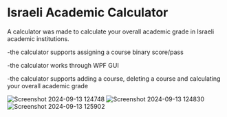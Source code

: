 # Israeli Academic Calculator
A calculator was made to calculate your overall academic grade in Israeli academic institutions.

-the calculator supports assigning a course binary score/pass

-the calculator works through WPF GUI

-the calculator supports adding a course, deleting a course and calculating your overall academic grade 


![Screenshot 2024-09-13 124748](https://github.com/user-attachments/assets/27a95743-15af-4350-b5b6-cb54a05cc7bd)
![Screenshot 2024-09-13 124830](https://github.com/user-attachments/assets/34c216b9-9a08-439f-b2ef-77c51ff6f89d)
![Screenshot 2024-09-13 125902](https://github.com/user-attachments/assets/40c453a9-89c6-413b-b721-8d4165b505f2)
